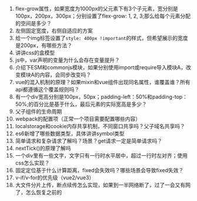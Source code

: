 1. flex-grow属性，如果宽度为1000px的父元素下有3个子元素，宽分别是100px，200px，300px；分别设置了flex-grow: 1, 2, 3;那么给每个元素分配的空间是多少？
2. 左侧固定宽度，右侧自适应的方案
3. 给一个img标签设置了`style: 400px !important`的样式，但希望展示的宽度是200px，有哪些方法？
4. 讲讲css的盒模型
5. js中，var声明的变量为什么会存在变量提升？
6. 介绍下ESM和commonjs模块，如果分别使用import或require导入模块A，改变模块A的内容，会同步改变吗？
7. vue的混入机制的原理？如果mixin和vue组件出现同名属性，谁覆盖谁？所有api都遵循这个覆盖规则吗？
8. 有一个div宽高分别是100px，50px；padding-left：50%和padding-top：50%;的百分比是基于什么，最后元素的实际宽高是多少？
9. 父子组件的生命周期
10. webpack的配置项（正常一个项目需要配置哪些内容）
11. localstorage和cookie内存共享机制，不同窗口共享吗？父子域名共享吗？
12. es6新增了哪些数据类型，具体讲讲symbol类型
13. 简单请求和复杂请求了解吗？场景？get请求一定是简单请求吗？
14. nextTick()的原理了解吗
15. 一个div里有一些文字，文字只有一行时水平居中，超过一行时左对齐；使用css怎么实现？
16. 固定定位基于什么计算距离，fixed会失效吗？哪些场景会导致fixed失效？
17. v-if/v-for的优先级（vue2/vue3）
18. 大文件分片上传，断点续传怎么实现，如果到一半网络断了，过了一会又有网了，怎么恢复之前的